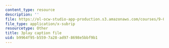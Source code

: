 ```yaml
---
content_type: resource
description: ''
file: https://ol-ocw-studio-app-production.s3.amazonaws.com/courses/9-04-sensory-systems-fall-2013/b9964f95b5597a28ad978698e5bbf9b1_oPb9AWMN2fY.srt
file_type: application/x-subrip
resourcetype: Other
title: 3play caption file
uid: b9964f95-b559-7a28-ad97-8698e5bbf9b1
---
```

